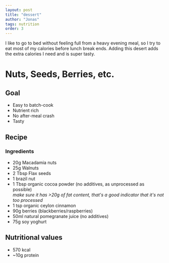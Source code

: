 ```yaml
---
layout: post
title: "dessert"
author: "Jonas"
tags: nutrition
order: 3
---
```


I like to go to bed without feeling full from a heavy evening meal, so I try to eat most of my calories before lunch break ends. Adding this desert adds the extra calories I need and is super tasty.


# Nuts, Seeds, Berries, etc.

## Goal
- Easy to batch-cook
- Nutrient rich
- No after-meal crash 
- Tasty

## Recipe

### Ingredients
- 20g Macadamia nuts
- 25g Walnuts
- 2 Tbsp Flax seeds
- 1 brazil nut
- 1 Tbsp organic cocoa powder (no additives, as unprocessed as possible)  
*make sure it has >20g of fat content, that's a good indicator that it's not too processed*
- 1 tsp organic ceylon cinnamon
- 90g berries (blackberries/raspberries)
- 50ml natural pomegranate juice (no additives)
- 75g soy yoghurt

## Nutritional values

- 570 kcal
- ~10g protein


